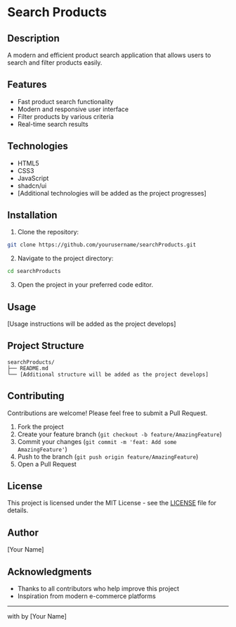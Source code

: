 # Search Products

## Description
A modern and efficient product search application that allows users to search and filter products easily.

## Features
- Fast product search functionality
- Modern and responsive user interface
- Filter products by various criteria
- Real-time search results

## Technologies
- HTML5
- CSS3
- JavaScript
- shadcn/ui
- [Additional technologies will be added as the project progresses]

## Installation

1. Clone the repository:
```bash
git clone https://github.com/yourusername/searchProducts.git
```

2. Navigate to the project directory:
```bash
cd searchProducts
```

3. Open the project in your preferred code editor.

## Usage
[Usage instructions will be added as the project develops]

## Project Structure
```
searchProducts/
├── README.md
└── [Additional structure will be added as the project develops]
```

## Contributing
Contributions are welcome! Please feel free to submit a Pull Request.

1. Fork the project
2. Create your feature branch (`git checkout -b feature/AmazingFeature`)
3. Commit your changes (`git commit -m 'feat: Add some AmazingFeature'`)
4. Push to the branch (`git push origin feature/AmazingFeature`)
5. Open a Pull Request

## License
This project is licensed under the MIT License - see the [LICENSE](LICENSE) file for details.

## Author
[Your Name]

## Acknowledgments
- Thanks to all contributors who help improve this project
- Inspiration from modern e-commerce platforms

---
 with  by [Your Name]